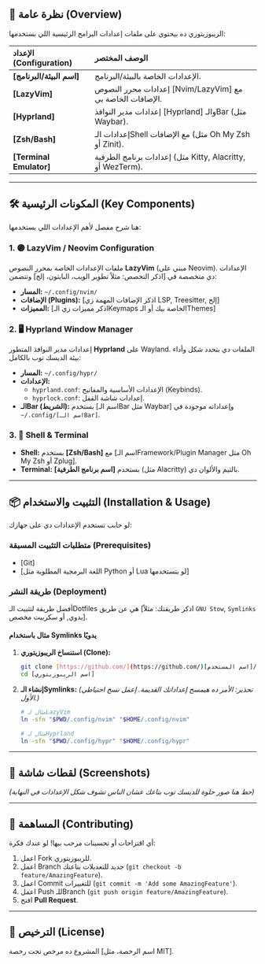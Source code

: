 
## 🚀 نظرة عامة (Overview)

الريبوزيتوري ده بيحتوي على ملفات إعدادات البرامج الرئيسية اللي بستخدمها:

| الإعداد (Configuration) | الوصف المختصر |
| :---------------------- | :------------ |
| **[اسم البيئة/البرنامج]** | الإعدادات الخاصة بالبيئة/البرنامج. |
| **[LazyVim]** | إعدادات محرر النصوص [Nvim/LazyVim] مع الإضافات الخاصة بي. |
| **[Hyprland]** | إعدادات مدير النوافذ [Hyprland] والـBar (مثل Waybar). |
| **[Zsh/Bash]** | إعدادات الـShell مع الإضافات (مثل Oh My Zsh أو Zinit). |
| **[Terminal Emulator]** | إعدادات برنامج الطرفية (مثل Kitty, Alacritty, أو WezTerm). |

---

## 🛠️ المكونات الرئيسية (Key Components)

هنا شرح مفصل لأهم الإعدادات اللي بستخدمها:

### 1. 🟣 LazyVim / Neovim Configuration

ملفات الإعدادات الخاصة بمحرر النصوص **LazyVim** (مبني على Neovim). الإعدادات دي متخصصة في [اذكر التخصص: مثلاً تطوير الويب، البايثون، إلخ] وتتضمن:

* **المسار:** `~/.config/nvim/`
* **الإضافات (Plugins):** [اذكر الإضافات المهمة زي LSP, Treesitter, إلخ]
* **المميزات:** [اذكر مميزات زي الـKeymaps الخاصة بيك أو الـThemes]

### 2. 🖥️ Hyprland Window Manager

إعدادات مدير النوافذ المتطور **Hyprland** على Wayland. الملفات دي بتحدد شكل وأداء بيئة الديسك توب بالكامل:

* **المسار:** `~/.config/hypr/`
* **الإعدادات:**
  * `hyprland.conf`: الإعدادات الأساسية والمفاتيح (Keybinds).
  * `hyprlock.conf`: إعدادات شاشة القفل.
* **الـBar (الشريط):** بستخدم [اسم الـBar مثل Waybar] وإعداداته موجودة في `~/.config/[اسم الـBar]`.

### 3. 🐚 Shell & Terminal

* **Shell:** بستخدم **[Zsh/Bash]** مع [اسم الـFramework/Plugin Manager مثل Oh My Zsh أو Zplug].
* **Terminal:** بستخدم **[اسم برنامج الطرفية]** (مثل Alacritty) بالثيم والألوان دي.

---

## 📦 التثبيت والاستخدام (Installation & Usage)

لو حابب تستخدم الإعدادات دي على جهازك:

### متطلبات التثبيت المسبقة (Prerequisites)

* [Git]
* [اللغة البرمجية المطلوبة مثل Python أو Lua لو بتستخدمها]

### طريقة النشر (Deployment)

أفضل طريقة لتثبيت الـDotfiles هي عن طريق [اذكر طريقتك: مثلاً `GNU Stow`, `Symlinks` يدوي, أو سكريبت مخصص].

#### مثال باستخدام Symlinks يدويًا

1. **استنساخ الريبوزيتوري (Clone):**

    ```bash
    git clone [https://github.com/](https://github.com/)[اسم المستخدم]/[اسم الريبوزيتوري].git
    cd [اسم الريبوزيتوري]
    ```

2. **إنشاء الـSymlinks:**
    *(تحذير: الأمر ده هيمسح إعداداتك القديمة. إعمل نسخ احتياطي الأول.)*

    ```bash
    # مثال لـLazyVim
    ln -sfn "$PWD/.config/nvim" "$HOME/.config/nvim"

    # مثال لـHyprland
    ln -sfn "$PWD/.config/hypr" "$HOME/.config/hypr"
    ```

---

## 📸 لقطات شاشة (Screenshots)

*(حط هنا صور حلوة للديسك توب بتاعك عشان الناس تشوف شكل الإعدادات في النهاية)*

---

## 🤝 المساهمة (Contributing)

أي اقتراحات أو تحسينات مرحب بيها! لو عندك فكرة:

1. اعمل Fork للريبوزيتوري.
2. اعمل Branch جديد للتعديلات بتاعتك (`git checkout -b feature/AmazingFeature`).
3. اعمل Commit للتغييرات (`git commit -m 'Add some AmazingFeature'`).
4. اعمل Push للـBranch (`git push origin feature/AmazingFeature`).
5. افتح **Pull Request**.

---

## 📜 الترخيص (License)

المشروع ده مرخص تحت رخصة [اسم الرخصة، مثل MIT].
